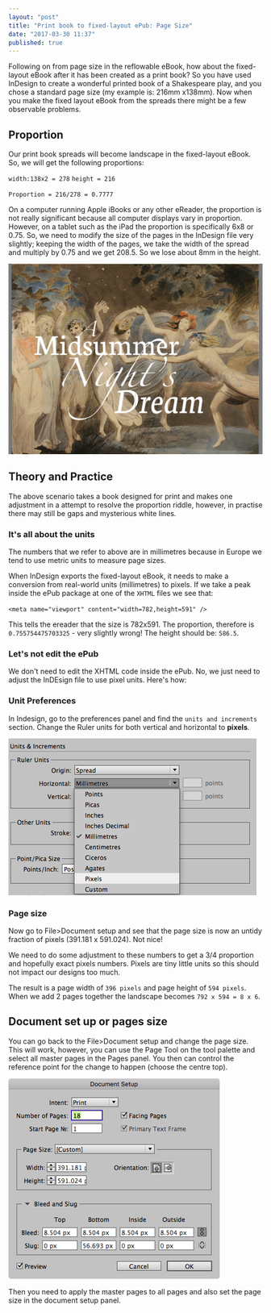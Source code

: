 ```yaml
---
layout: "post"
title: "Print book to fixed-layout ePub: Page Size"
date: "2017-03-30 11:37"
published: true
---
```

Following on from page size in the reflowable eBook, how about the fixed-layout eBook after it has been created as a print book? So you have used InDesign to create a wonderful printed book of a Shakespeare play, and you chose a standard page size (my example is: 216mm x138mm). Now when you make the fixed layout eBook from the spreads there might be a few observable problems.

## Proportion

Our print book spreads will become landscape in the fixed-layout eBook. So, we will get the following proportions:

`width:138x2 = 278`
`height = 216`

`Proportion = 216/278 = 0.7777`

On a computer running Apple iBooks or any other eReader, the proportion is
not really significant because all computer displays vary in proportion. However, on a tablet such as the iPad the proportion is specifically 6x8 or 0.75. So, we need to modify the size of the pages in the InDesign file very slightly; keeping the width of the pages, we take the width of the spread and multiply by 0.75 and we get 208.5. So we lose about 8mm in the height.

[![Here we see that the page size does not exactly fit on the iPad](/images/2017/03/ipad_edgerevealed.jpg)](/images/2017/03/ipad_edgerevealed.jpg)

## Theory and Practice

The above scenario takes a book designed for print and makes one adjustment in a attempt to resolve the proportion riddle, however, in practise there may still be gaps and mysterious white lines.

### It's all about the units

The numbers that we refer to above are in millimetres because in Europe we tend to use metric units to measure page sizes.

When InDesign exports the fixed-layout eBook, it needs to make a conversion from real-world units (millimetres) to pixels. If we take a peak inside the ePub package at one of the `XHTML` files we see that:

`<meta name="viewport" content="width=782,height=591" />`

This tells the ereader that the size is 782x591. The proportion, therefore is `0.755754475703325` - very slightly wrong! The height should be: `586.5`.

### Let's not edit the ePub

We don't need to edit the XHTML code inside the ePub. No, we just need to adjust the InDEsign file to use pixel units. Here's how:

### Unit Preferences

In Indesign, go to the preferences panel and find the `units and increments` section. Change the Ruler units for both vertical and horizontal to **pixels**.

[![Change from millimetres to pixels](/images/2017/03/changetheunitstopixels.png)](/images/2017/03/changetheunitstopixels.png)

### Page size

Now go to File>Document setup and see that the page size is now an untidy fraction of pixels (391.181 x 591.024). Not nice!

We need to do some adjustment to these numbers to get a 3/4 proportion and hopefully exact pixels numbers. Pixels are tiny little units so this should not impact our designs too much.

The result is a page width of `396 pixels` and page height of `594 pixels`. When we add 2 pages together the landscape becomes `792 x 594 = 8 x 6`.

## Document set up or pages size

You can go back to the File>Document setup and change the page size. This will work, however, you can use the Page Tool on the tool palette and select all master pages in the Pages panel. You then can control the reference point for the change to happen (choose the centre top).

[![In the documents setup we now need to adjust to a whole pixel number.](/images/2017/03/documentsetup.png)](/images/2017/03/documentsetup.png)

Then you need to apply the master pages to all pages and also set the page size in the document setup panel.
